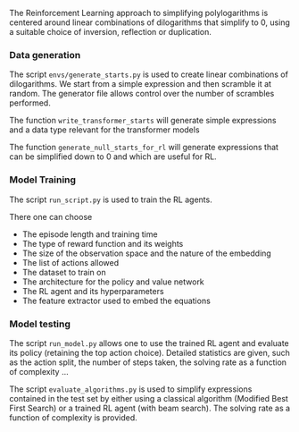 The Reinforcement Learning approach to simplifying polylogarithms is centered around linear combinations of dilogarithms that simplify to 0, using a suitable choice of inversion, reflection or duplication.

### Data generation

The script `envs/generate_starts.py` is used to create linear combinations of dilogarithms. We start from a simple expression and then scramble it at random. The generator file allows control over the number of scrambles performed. 

The function `write_transformer_starts` will generate simple expressions and a data type relevant for the transformer models

The function `generate_null_starts_for_rl` will generate expressions that can be simplified down to 0 and which are useful for RL.


### Model Training

The script `run_script.py` is used to train the RL agents. 

There one can choose 
- The episode length and training time
- The type of reward function and its weights
- The size of the observation space and the nature of the embedding
- The list of actions allowed
- The dataset to train on
- The architecture for the policy and value network
- The RL agent and its hyperparameters
- The feature extractor used to embed the equations

### Model testing

The script `run_model.py` allows one to use the trained RL agent and evaluate its policy (retaining the top action choice). Detailed statistics are given, such as the action split, the number of steps taken, the solving rate as a function of complexity ...

The script `evaluate_algorithms.py` is used to simplify expressions contained in the test set by either using a classical algorithm (Modified Best First Search) or a trained RL agent (with beam search). The solving rate as a function of complexity is provided. 
